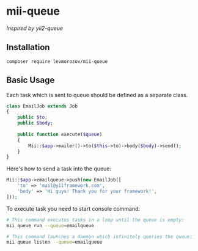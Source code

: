 # mii-queue

*Inspired by yii2-queue*

Installation
------------
```
composer require levmorozov/mii-queue
```

Basic Usage
-----------

Each task which is sent to queue should be defined as a separate class.

```php
class EmailJob extends Job 
{
    public $to;
    public $body;
    
    public function execute($queue)
    {
        Mii::$app->mailer()->to($this->to)->body($body)->send();
    }
}
```

Here's how to send a task into the queue:

```php
Mii::$app->emailqueue->push(new EmailJob([
    'to' => 'mail@yiiframework.com',
    'body' => 'Hi guys! Thank you for your framework!',
]));
```

To execute task you need to start console command:



```sh
# This command executes tasks in a loop until the queue is empty:
mii queue run --queue=emailqueue

# This command launches a daemon which infinitely queries the queue:
mii queue listen --queue=emailqueue
```